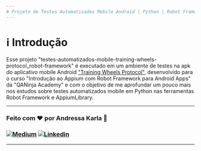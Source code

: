 ```yaml
---
# Projeto de Testes Automatizados Mobile Android | Python | Robot Framework | AppiumLibrary :test_tube:
---
```

# :information_source: Introdução
Esse projeto "testes-automatizados-mobile-training-wheels-protocol_robot-framework" é executado em um ambiente de testes na apk do aplicativo mobile Android ["Training Wheels Protocol"](https://drive.google.com/file/d/1wtuh1SyKWbhDRpUejxMvfzH4Fs9Cmo87/view?usp=sharing), desenvolvido para o curso "Introdução ao Appium com Robot Framework para Android Apps" da "QANinja Academy" e com o objetivo de me aprofundar um pouco mais nos estudos sobre testes automatizados mobile em Python nas ferramentas Robot Framework e AppiumLibrary.


---
### Feito com ❤️ por Andressa Karla :wave: 

### [![Medium](https://img.shields.io/badge/-Medium-595D60?style=plastic&logo=Medium&logoColor=white&link=https://medium.com/@andressakarla)](https://medium.com/@andressakarla) [![Linkedin](https://img.shields.io/badge/-LinkedIn-595D60?style=plastic&logo=Linkedin&logoColor=white&link=https://www.linkedin.com/in/andressakarla//)](https://www.linkedin.com/in/andressakarla/)

---
